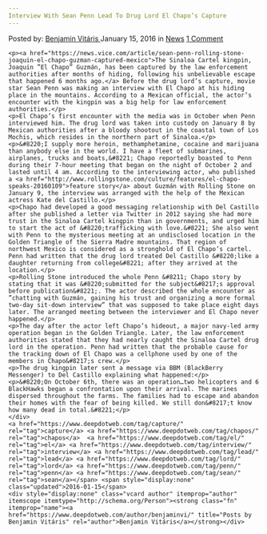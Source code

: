 ```yaml
---
Interview With Sean Penn Lead To Drug Lord El Chapo’s Capture
---
```

<article class="post-listing post-12953 post type-post status-publish format-standard hentry category-news tag-capture tag-chapos tag-el tag-interview tag-lead tag-lord tag-penn tag-sean">
    <div class="post-inner">
        <span>Posted by: <a href="https://www.deepdotweb.com/author/benjaminvi/" title="">Benjamin Vitáris </a></span>
    <span>January 15, 2016</span>
    <span>in <a href="https://www.deepdotweb.com/category/news/" rel="category tag">News</a></span>
    <span><a href="https://www.deepdotweb.com/2016/01/15/interview-with-sean-penn-lead-to-drug-lord-el-chapos-capture/#comments">1 Comment</a></span>
    </p>
    <div class="clear"></div>
    
    <p><a href="https://news.vice.com/article/sean-penn-rolling-stone-joaquin-el-chapo-guzman-captured-mexico">The Sinaloa Cartel kingpin, Joaquin ”El Chapo” Guzmán, has been captured by the law enforcement authorities after months of hiding, following his unbelievable escape that happened 6 months ago.</a> Before the drug lord’s capture, movie star Sean Penn was making an interview with El Chapo at his hiding place in the mountains. According to a Mexican official, the actor’s encounter with the kingpin was a big help for law enforcement authorities.</p>
    <p>El Chapo’s first encounter with the media was in October when Penn interviewed him. The drug lord was taken into custody on January 8 by Mexican authorities after a bloody shootout in the coastal town of Los Mochis, which resides in the northern part of Sinaloa.</p>
    <p>&#8220;I supply more heroin, methamphetamine, cocaine and marijuana than anybody else in the world. I have a fleet of submarines, airplanes, trucks and boats,&#8221; Chapo reportedly boasted to Penn during their 7-hour meeting that began on the night of October 2 and lasted until 4 am. According to the interviewing actor, who published a <a href="http://www.rollingstone.com/culture/features/el-chapo-speaks-20160109">feature story</a> about Guzmán with Rolling Stone on January 9, the interview was arranged with the help of the Mexican actress Kate del Castillo.</p>
    <p>Chapo had developed a good messaging relationship with Del Castillo after she published a letter via Twitter in 2012 saying she had more trust in the Sinaloa Cartel kingpin than in governments, and urged him to start the act of &#8220;trafficking with love.&#8221; She also went with Penn to the mysterious meeting at an undisclosed location in the Golden Triangle of the Sierra Madre mountains. That region of northwest Mexico is considered as a stronghold of El Chapo’s cartel. Penn had written that the drug lord treated Del Castillo &#8220;like a daughter returning from college&#8221; after they arrived at the location.</p>
    <p>Rolling Stone introduced the whole Penn &#8211; Chapo story by stating that it was &#8220;submitted for the subject&#8217;s approval before publication&#8221;. The actor described the whole encounter as ”chatting with Guzmán, gaining his trust and organizing a more formal two-day sit-down interview” that was supposed to take place eight days later. The arranged meeting between the interviewer and El Chapo never happened.</p>
    <p>The day after the actor left Chapo’s hideout, a major navy-led army operation began in the Golden Triangle. Later, the law enforcement authorities stated that they had nearly caught the Sinaloa Cartel drug lord in the operation. Penn had written that the probable cause for the tracking down of El Chapo was a cellphone used by one of the members in Chapo&#8217;s crew.</p>
    <p>The drug kingpin later sent a message via BBM (BlackBerry Messenger) to Del Castillo explaining what happened:</p>
    <p>&#8220;On October 6th, there was an operation…two helicopters and 6 BlackHawks began a confrontation upon their arrival. The marines dispersed throughout the farms. The families had to escape and abandon their homes with the fear of being killed. We still don&#8217;t know how many dead in total.&#8221;</p>
    </div>
    <a href="https://www.deepdotweb.com/tag/capture/" rel="tag">capture</a> <a href="https://www.deepdotweb.com/tag/chapos/" rel="tag">chapos</a>  <a href="https://www.deepdotweb.com/tag/el/" rel="tag">el</a> <a href="https://www.deepdotweb.com/tag/interview/" rel="tag">interview</a> <a href="https://www.deepdotweb.com/tag/lead/" rel="tag">lead</a> <a href="https://www.deepdotweb.com/tag/lord/" rel="tag">lord</a> <a href="https://www.deepdotweb.com/tag/penn/" rel="tag">penn</a> <a href="https://www.deepdotweb.com/tag/sean/" rel="tag">sean</a></span> <span style="display:none" class="updated">2016-01-15</span>
    <div style="display:none" class="vcard author" itemprop="author" itemscope itemtype="http://schema.org/Person"><strong class="fn" itemprop="name"><a href="https://www.deepdotweb.com/author/benjaminvi/" title="Posts by Benjamin Vitáris" rel="author">Benjamin Vitáris</a></strong></div>
    
